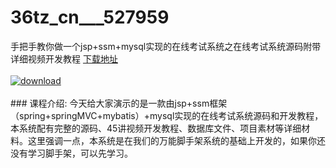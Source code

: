 # 36tz_cn___527959
手把手教你做一个jsp+ssm+mysql实现的在线考试系统之在线考试系统源码附带详细视频开发教程
[下载地址](http://www.36tz.cn/article/527959 "下载地址")
<br/></br>[![download](http://36tz.cn/muke_img/2019_10_4-5-300x225.png "下载地址")](http://www.36tz.cn/article/527959 "下载地址")
<br/></br>### 课程介绍:
今天给大家演示的是一款由jsp+ssm框架（spring+springMVC+mybatis）+mysql实现的在线考试系统源码和开发教程，本系统配有完整的源码、45讲视频开发教程、数据库文件、项目素材等详细材料。这里强调一点，本系统是在我们的万能脚手架系统的基础上开发的，如果你还没有学习脚手架，可以先学习。


